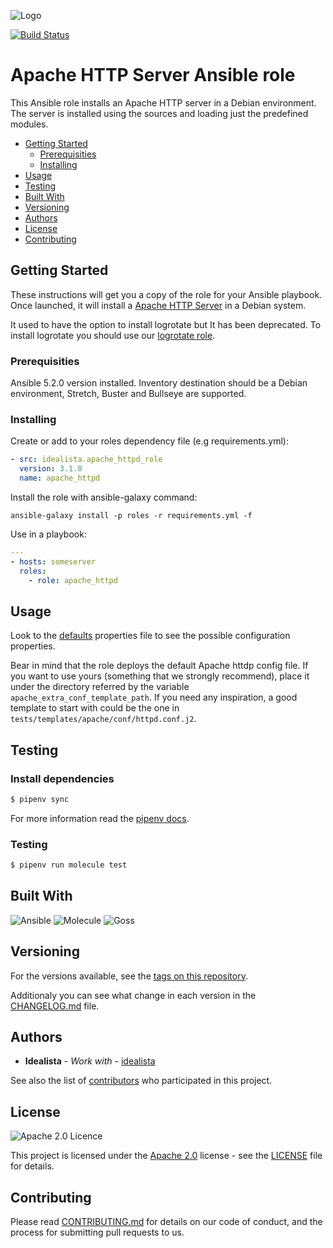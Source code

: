 ![Logo](https://raw.githubusercontent.com/idealista/apache_httpd_role/master/logo.gif)

[![Build Status](https://travis-ci.com/idealista/apache_httpd_role.png)](https://travis-ci.com/idealista/apache_httpd_role)

# Apache HTTP Server Ansible role

This Ansible role installs an Apache HTTP server in a Debian environment. The server is installed using the sources and loading just the predefined modules.

- [Getting Started](#getting-started)
	- [Prerequisities](#prerequisities)
	- [Installing](#installing)
- [Usage](#usage)
- [Testing](#testing)
- [Built With](#built-with)
- [Versioning](#versioning)
- [Authors](#authors)
- [License](#license)
- [Contributing](#contributing)

## Getting Started

These instructions will get you a copy of the role for your Ansible playbook. Once launched, it will install a [Apache HTTP Server](https://httpd.apache.org/) in a Debian system.

It used to have the option to install logrotate but It has been deprecated. To install logrotate you should use our [logrotate role](https://github.com/idealista/logrotate_role).

### Prerequisities

Ansible 5.2.0 version installed.
Inventory destination should be a Debian environment, Stretch, Buster and Bullseye are supported.

### Installing

Create or add to your roles dependency file (e.g requirements.yml):

``` yml
- src: idealista.apache_httpd_role
  version: 3.1.0
  name: apache_httpd
```

Install the role with ansible-galaxy command:

```
ansible-galaxy install -p roles -r requirements.yml -f
```

Use in a playbook:

``` yml
---
- hosts: someserver
  roles:
    - role: apache_httpd
```

## Usage

Look to the [defaults](defaults/main.yml) properties file to see the possible configuration properties.

Bear in mind that the role deploys the default Apache httdp config file. If you want to use yours (something that we strongly recommend), place it under the directory referred by the variable `apache_extra_conf_template_path`. If you need any inspiration, a good template to start with could be the one in `tests/templates/apache/conf/httpd.conf.j2`.

## Testing

### Install dependencies

```sh
$ pipenv sync
```

For more information read the [pipenv docs](pipenv-fork.readthedocs.io/en/latest/).

### Testing

```sh
$ pipenv run molecule test 
```

## Built With

![Ansible](https://img.shields.io/badge/ansible-5.2.0-green.svg)
![Molecule](https://img.shields.io/badge/molecule-3.5.2-green.svg)
![Goss](https://img.shields.io/badge/goss-0.3.16-green.svg)

## Versioning

For the versions available, see the [tags on this repository](https://github.com/idealista/apache_httpd_role/tags).

Additionaly you can see what change in each version in the [CHANGELOG.md](CHANGELOG.md) file.

## Authors

* **Idealista** - *Work with* - [idealista](https://github.com/idealista)

See also the list of [contributors](https://github.com/idealista/apache_httpd_role/contributors) who participated in this project.

## License

![Apache 2.0 Licence](https://img.shields.io/hexpm/l/plug.svg)

This project is licensed under the [Apache 2.0](https://www.apache.org/licenses/LICENSE-2.0) license - see the [LICENSE](LICENSE) file for details.

## Contributing

Please read [CONTRIBUTING.md](.github/CONTRIBUTING.md) for details on our code of conduct, and the process for submitting pull requests to us.
